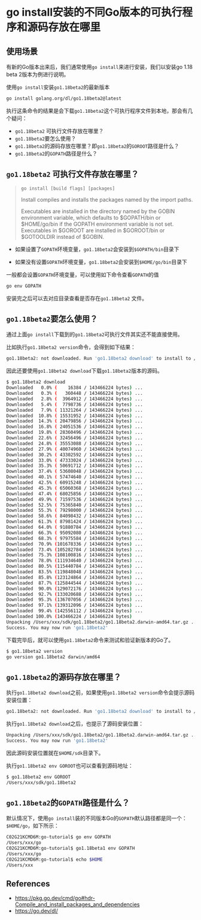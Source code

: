 # go install安装的不同Go版本的可执行程序和源码存放在哪里

## 使用场景

有新的Go版本出来后，我们通常使用`go install`来进行安装，我们以安装go 1.18 beta 2版本为例进行说明。

使用`go install`安装`go1.18beta2`的最新版本

```bash
go install golang.org/dl/go1.18beta2@latest
```

执行这条命令的结果是会下载`go1.18beta2`这个可执行程序文件到本地，那会有几个疑问：

* `go1.18beta2` 可执行文件存放在哪里？
* `go1.18beta2`要怎么使用？
* `go1.18beta2`的源码存放在哪里？即`go1.18beta2`的`GOROOT`路径是什么？
* `go1.18beta2`的`GOPATH`路径是什么？



## `go1.18beta2` 可执行文件存放在哪里？

> ```
> go install [build flags] [packages]
> ```
>
> Install compiles and installs the packages named by the import paths.
>
> Executables are installed in the directory named by the GOBIN environment variable, which defaults to $GOPATH/bin or $HOME/go/bin if the GOPATH environment variable is not set. Executables in $GOROOT are installed in $GOROOT/bin or $GOTOOLDIR instead of $GOBIN.

* 如果设置了`GOPATH`环境变量，`go1.18beta2`会安装到`$GOPATH/bin`目录下

* 如果没有设置`GOPATH`环境变量，`go1.18beta2`会安装到`$HOME/go/bin`目录下

一般都会设置`GOPATH`环境变量，可以使用如下命令查看`GOPATH`的值

```bash
go env GOPATH
```

安装完之后可以去对应目录查看是否存在`go1.18beta2` 文件。



## `go1.18beta2`要怎么使用？

通过上面`go install`下载到的`go1.18beta2`可执行文件其实还不能直接使用。

比如执行`go1.18beta2 version`命令，会得到如下结果：

```bash
go1.18beta2: not downloaded. Run 'go1.18beta2 download' to install to /Users/xxx/sdk/go1.18beta2
```

因此还要使用`go1.18beta2 download`下载`go1.18beta2`版本的源码。

```bash
$ go1.18beta2 download
Downloaded   0.0% (    16384 / 143466224 bytes) ...
Downloaded   0.3% (   360448 / 143466224 bytes) ...
Downloaded   2.8% (  3964912 / 143466224 bytes) ...
Downloaded   5.4% (  7798736 / 143466224 bytes) ...
Downloaded   7.9% ( 11321264 / 143466224 bytes) ...
Downloaded  10.8% ( 15531952 / 143466224 bytes) ...
Downloaded  14.3% ( 20479856 / 143466224 bytes) ...
Downloaded  16.8% ( 24051536 / 143466224 bytes) ...
Downloaded  19.8% ( 28360496 / 143466224 bytes) ...
Downloaded  22.6% ( 32456496 / 143466224 bytes) ...
Downloaded  24.8% ( 35553088 / 143466224 bytes) ...
Downloaded  27.9% ( 40074960 / 143466224 bytes) ...
Downloaded  30.2% ( 43302592 / 143466224 bytes) ...
Downloaded  33.0% ( 47333024 / 143466224 bytes) ...
Downloaded  35.3% ( 50691712 / 143466224 bytes) ...
Downloaded  37.4% ( 53608048 / 143466224 bytes) ...
Downloaded  40.1% ( 57474640 / 143466224 bytes) ...
Downloaded  42.5% ( 60915248 / 143466224 bytes) ...
Downloaded  45.3% ( 65060368 / 143466224 bytes) ...
Downloaded  47.4% ( 68025856 / 143466224 bytes) ...
Downloaded  49.9% ( 71597536 / 143466224 bytes) ...
Downloaded  52.5% ( 75365840 / 143466224 bytes) ...
Downloaded  55.3% ( 79298000 / 143466224 bytes) ...
Downloaded  58.6% ( 84098432 / 143466224 bytes) ...
Downloaded  61.3% ( 87981424 / 143466224 bytes) ...
Downloaded  64.0% ( 91880784 / 143466224 bytes) ...
Downloaded  66.3% ( 95092080 / 143466224 bytes) ...
Downloaded  68.3% ( 97975584 / 143466224 bytes) ...
Downloaded  70.9% (101678336 / 143466224 bytes) ...
Downloaded  73.4% (105282784 / 143466224 bytes) ...
Downloaded  75.3% (108100816 / 143466224 bytes) ...
Downloaded  78.0% (111934640 / 143466224 bytes) ...
Downloaded  80.5% (115440784 / 143466224 bytes) ...
Downloaded  83.5% (119848048 / 143466224 bytes) ...
Downloaded  85.8% (123124864 / 143466224 bytes) ...
Downloaded  87.7% (125844544 / 143466224 bytes) ...
Downloaded  90.0% (129072176 / 143466224 bytes) ...
Downloaded  92.7% (133020688 / 143466224 bytes) ...
Downloaded  95.3% (136707056 / 143466224 bytes) ...
Downloaded  97.1% (139312096 / 143466224 bytes) ...
Downloaded  99.4% (142556112 / 143466224 bytes) ...
Downloaded 100.0% (143466224 / 143466224 bytes)
Unpacking /Users/xxx/sdk/go1.18beta2/go1.18beta2.darwin-amd64.tar.gz ...
Success. You may now run 'go1.18beta2'
```

下载完毕后，就可以使用`go1.18beta2`命令来测试和验证新版本的Go了。

```bash
$ go1.18beta2 version
go version go1.18beta2 darwin/amd64
```



## `go1.18beta2`的源码存放在哪里？

执行`go1.18beta2 download`之前，如果使用`go1.18beta2 version`命令会提示源码安装位置：

```bash
go1.18beta2: not downloaded. Run 'go1.18beta2 download' to install to /Users/xxx/sdk/go1.18beta2
```

执行`go1.18beta2 download`之后，也提示了源码安装位置：

```bash
Unpacking /Users/xxx/sdk/go1.18beta2/go1.18beta2.darwin-amd64.tar.gz ...
Success. You may now run 'go1.18beta2'
```

因此源码安装位置就在`$HOME/sdk`目录下。

执行`go1.18beta2 env GOROOT`也可以查看到源码地址：

```bash
$ go1.18beta2 env GOROOT
/Users/xxx/sdk/go1.18beta2
```



## `go1.18beta2`的`GOPATH`路径是什么？

默认情况下，使用`go install`装的不同版本Go的`GOPATH`默认路径都是同一个：`$HOME/go`，如下所示：

```bash
C02G21KCMD6M:go-tutorial$ go env GOPATH
/Users/xxx/go
C02G21KCMD6M:go-tutorial$ go1.18beta1 env GOPATH
/Users/xxx/go
C02G21KCMD6M:go-tutorial$ echo $HOME
/Users/xxx
```



## References

* https://pkg.go.dev/cmd/go#hdr-Compile_and_install_packages_and_dependencies
* https://go.dev/dl/
